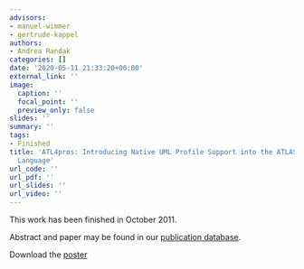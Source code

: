 ```yaml
---
advisors:
- manuel-wimmer
- gertrude-kappel
authors:
- Andrea Randak
categories: []
date: '2020-05-11 21:33:20+00:00'
external_link: ''
image:
  caption: ''
  focal_point: ''
  preview_only: false
slides: ''
summary: ''
tags:
- Finished
title: 'ATL4pros: Introducing Native UML Profile Support into the ATLAS Transformation
  Language'
url_code: ''
url_pdf: ''
url_slides: ''
url_video: ''
---
```


This work has been finished in October 2011.

Abstract and paper may be found in our <a class="external" href="http://publik.tuwien.ac.at/showentry.php?ID=199788&amp;lang=2">publication database</a>.

 Download the [poster](https://www.big.tuwien.ac.at/app/uploads/2016/10/Randak_poster.pdf)